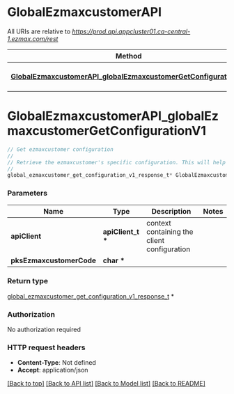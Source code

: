 # GlobalEzmaxcustomerAPI

All URIs are relative to *https://prod.api.appcluster01.ca-central-1.ezmax.com/rest*

Method | HTTP request | Description
------------- | ------------- | -------------
[**GlobalEzmaxcustomerAPI_globalEzmaxcustomerGetConfigurationV1**](GlobalEzmaxcustomerAPI.md#GlobalEzmaxcustomerAPI_globalEzmaxcustomerGetConfigurationV1) | **GET** /1/ezmaxcustomer/{pksEzmaxcustomerCode}/getConfiguration | Get ezmaxcustomer configuration


# **GlobalEzmaxcustomerAPI_globalEzmaxcustomerGetConfigurationV1**
```c
// Get ezmaxcustomer configuration
//
// Retrieve the ezmaxcustomer's specific configuration. This will help locate the proper region (ie: sInfrastructureregionCode) and the proper environment (ie: sInfrastructureenvironmenttypeDescription) where the customer's data is stored.
//
global_ezmaxcustomer_get_configuration_v1_response_t* GlobalEzmaxcustomerAPI_globalEzmaxcustomerGetConfigurationV1(apiClient_t *apiClient, char *pksEzmaxcustomerCode);
```

### Parameters
Name | Type | Description  | Notes
------------- | ------------- | ------------- | -------------
**apiClient** | **apiClient_t \*** | context containing the client configuration |
**pksEzmaxcustomerCode** | **char \*** |  | 

### Return type

[global_ezmaxcustomer_get_configuration_v1_response_t](global_ezmaxcustomer_get_configuration_v1_response.md) *


### Authorization

No authorization required

### HTTP request headers

 - **Content-Type**: Not defined
 - **Accept**: application/json

[[Back to top]](#) [[Back to API list]](../README.md#documentation-for-api-endpoints) [[Back to Model list]](../README.md#documentation-for-models) [[Back to README]](../README.md)

